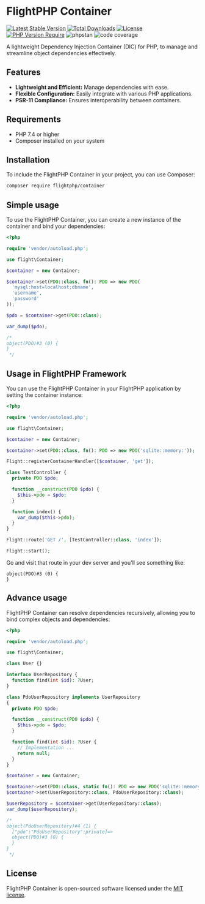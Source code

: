 # FlightPHP Container

[![Latest Stable Version](http://poser.pugx.org/flightphp/container/v?style=for-the-badge)](https://packagist.org/packages/flightphp/container)
[![Total Downloads](http://poser.pugx.org/flightphp/container/downloads?style=for-the-badge)](https://packagist.org/packages/flightphp/container)
[![License](http://poser.pugx.org/flightphp/container/license?style=for-the-badge)](https://packagist.org/packages/flightphp/container)
[![PHP Version Require](http://poser.pugx.org/flightphp/container/require/php?style=for-the-badge)](https://packagist.org/packages/flightphp/container)
![phpstan](https://img.shields.io/badge/phpstan-max-green?style=for-the-badge)
![code coverage](https://img.shields.io/badge/code_coverage-100%25-green?style=for-the-badge)

A lightweight Dependency Injection Container (DIC) for PHP, to manage and streamline object dependencies effectively.

## Features

- **Lightweight and Efficient:** Manage dependencies with ease.
- **Flexible Configuration:** Easily integrate with various PHP applications.
- **PSR-11 Compliance:** Ensures interoperability between containers.

## Requirements

- PHP 7.4 or higher
- Composer installed on your system

## Installation

To include the FlightPHP Container in your project, you can use Composer:

```bash
composer require flightphp/container
```

## Simple usage

To use the FlightPHP Container, you can create a new instance of the container and bind your dependencies:

```php
<?php

require 'vendor/autoload.php';

use flight\Container;

$container = new Container;

$container->set(PDO::class, fn(): PDO => new PDO(
  'mysql:host=localhost;dbname',
  'username',
  'password'
));

$pdo = $container->get(PDO::class);

var_dump($pdo);

/*
object(PDO)#3 (0) {
}
 */
```

## Usage in FlightPHP Framework

You can use the FlightPHP Container in your FlightPHP application by setting the container instance:

```php
<?php

require 'vendor/autoload.php';

use flight\Container;

$container = new Container;

$container->set(PDO::class, fn(): PDO => new PDO('sqlite::memory:'));

Flight::registerContainerHandler([$container, 'get']);

class TestController {
  private PDO $pdo;

  function __construct(PDO $pdo) {
    $this->pdo = $pdo;
  }

  function index() {
    var_dump($this->pdo);
  }
}

Flight::route('GET /', [TestController::class, 'index']);

Flight::start();
```

Go and visit that route in your dev server and you'll see something like:

```
object(PDO)#3 (0) {
}
```

## Advance usage

FlightPHP Container can resolve dependencies recursively, allowing you to bind complex objects and dependencies:

```php
<?php

require 'vendor/autoload.php';

use flight\Container;

class User {}

interface UserRepository {
  function find(int $id): ?User;
}

class PdoUserRepository implements UserRepository
{
  private PDO $pdo;

  function __construct(PDO $pdo) {
    $this->pdo = $pdo;
  }

  function find(int $id): ?User {
    // Implementation ...
    return null;
  }
}

$container = new Container;

$container->set(PDO::class, static fn(): PDO => new PDO('sqlite::memory:'));
$container->set(UserRepository::class, PdoUserRepository::class);

$userRepository = $container->get(UserRepository::class);
var_dump($userRepository);

/*
object(PdoUserRepository)#4 (1) {
  ["pdo":"PdoUserRepository":private]=>
  object(PDO)#3 (0) {
  }
}
 */
```

## License

FlightPHP Container is open-sourced software licensed under the [MIT license](https://opensource.org/licenses/MIT).
